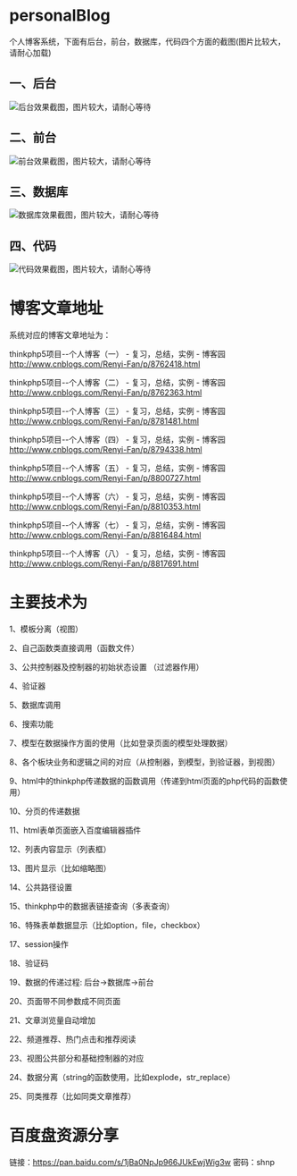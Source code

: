 # personalBlog
个人博客系统，下面有后台，前台，数据库，代码四个方面的截图(图片比较大，请耐心加载)

## 一、后台

![后台效果截图，图片较大，请耐心等待](https://github.com/fry404006308/personalBlog/blob/master/personalBlog/otherRes/effectImage/admin.gif)

## 二、前台

![前台效果截图，图片较大，请耐心等待](https://github.com/fry404006308/personalBlog/blob/master/personalBlog/otherRes/effectImage/frontpage.gif)

## 三、数据库

![数据库效果截图，图片较大，请耐心等待](https://github.com/fry404006308/personalBlog/blob/master/personalBlog/otherRes/effectImage/database.gif)

## 四、代码

![代码效果截图，图片较大，请耐心等待](https://github.com/fry404006308/personalBlog/blob/master/personalBlog/otherRes/effectImage/code.gif)



# 博客文章地址

系统对应的博客文章地址为：

thinkphp5项目--个人博客（一） - 复习，总结，实例 - 博客园
http://www.cnblogs.com/Renyi-Fan/p/8762418.html

thinkphp5项目--个人博客（二） - 复习，总结，实例 - 博客园
http://www.cnblogs.com/Renyi-Fan/p/8762363.html

thinkphp5项目--个人博客（三） - 复习，总结，实例 - 博客园
http://www.cnblogs.com/Renyi-Fan/p/8781481.html

thinkphp5项目--个人博客（四） - 复习，总结，实例 - 博客园
http://www.cnblogs.com/Renyi-Fan/p/8794338.html

thinkphp5项目--个人博客（五） - 复习，总结，实例 - 博客园
http://www.cnblogs.com/Renyi-Fan/p/8800727.html

thinkphp5项目--个人博客（六） - 复习，总结，实例 - 博客园
http://www.cnblogs.com/Renyi-Fan/p/8810353.html

thinkphp5项目--个人博客（七） - 复习，总结，实例 - 博客园
http://www.cnblogs.com/Renyi-Fan/p/8816484.html

thinkphp5项目--个人博客（八） - 复习，总结，实例 - 博客园
http://www.cnblogs.com/Renyi-Fan/p/8817691.html



# 主要技术为

1、模板分离（视图）

2、自己函数类直接调用（函数文件）

3、公共控制器及控制器的初始状态设置 （过滤器作用）

4、验证器

5、数据库调用

6、搜索功能

7、模型在数据操作方面的使用（比如登录页面的模型处理数据）

8、各个板块业务和逻辑之间的对应（从控制器，到模型，到验证器，到视图）

9、html中的thinkphp传递数据的函数调用（传递到html页面的php代码的函数使用）

10、分页的传递数据

11、html表单页面嵌入百度编辑器插件

12、列表内容显示（列表框）

13、图片显示（比如缩略图）

14、公共路径设置

15、thinkphp中的数据表链接查询（多表查询）

16、特殊表单数据显示（比如option，file，checkbox）

17、session操作

18、验证码

19、数据的传递过程: 后台->数据库->前台

20、页面带不同参数成不同页面

21、文章浏览量自动增加

22、频道推荐、热门点击和推荐阅读

23、视图公共部分和基础控制器的对应

24、数据分离（string的函数使用，比如explode，str_replace）

25、同类推荐（比如同类文章推荐）




# 百度盘资源分享
链接：https://pan.baidu.com/s/1jBa0NpJp966JUkEwjWig3w 密码：shnp



